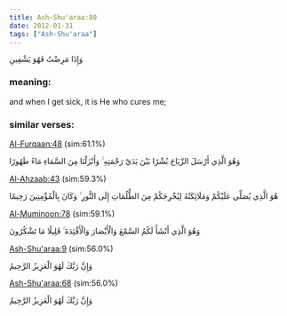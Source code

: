 ```yaml
---
title: Ash-Shu'araa:80
date: 2012-01-31
tags: ["Ash-Shu'araa"]
---
```

وَإِذَا مَرِضْتُ فَهُوَ يَشْفِينِ
### meaning: 
and when I get sick, it is He who cures me;
### similar verses: 

[Al-Furqaan:48](/25/48) (sim:61.1%)

وَهُوَ الَّذِي أَرْسَلَ الرِّيَاحَ بُشْرًا بَيْنَ يَدَيْ رَحْمَتِهِ ۚ وَأَنْزَلْنَا مِنَ السَّمَاءِ مَاءً طَهُورًا

[Al-Ahzaab:43](/33/43) (sim:59.3%)

هُوَ الَّذِي يُصَلِّي عَلَيْكُمْ وَمَلَائِكَتُهُ لِيُخْرِجَكُمْ مِنَ الظُّلُمَاتِ إِلَى النُّورِ ۚ وَكَانَ بِالْمُؤْمِنِينَ رَحِيمًا

[Al-Muminoon:78](/23/78) (sim:59.1%)

وَهُوَ الَّذِي أَنْشَأَ لَكُمُ السَّمْعَ وَالْأَبْصَارَ وَالْأَفْئِدَةَ ۚ قَلِيلًا مَا تَشْكُرُونَ

[Ash-Shu'araa:9](/26/9) (sim:56.0%)

وَإِنَّ رَبَّكَ لَهُوَ الْعَزِيزُ الرَّحِيمُ

[Ash-Shu'araa:68](/26/68) (sim:56.0%)

وَإِنَّ رَبَّكَ لَهُوَ الْعَزِيزُ الرَّحِيمُ
